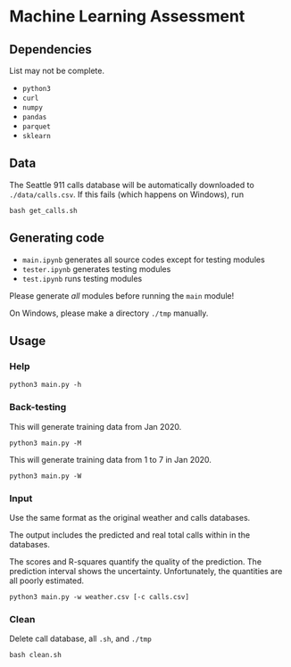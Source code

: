 # Machine Learning Assessment

## Dependencies

List may not be complete.

- `python3`
- `curl`
- `numpy`
- `pandas`
- `parquet`
- `sklearn`

## Data

The Seattle 911 calls database will be automatically downloaded to `./data/calls.csv`. If this fails (which happens on Windows), run
```
bash get_calls.sh
```

## Generating code

- `main.ipynb` generates all source codes except for testing modules
- `tester.ipynb` generates testing modules
- `test.ipynb` runs testing modules

Please generate _all_ modules before running the `main` module!

On Windows, please make a directory `./tmp` manually.

## Usage

### Help

```
python3 main.py -h
```

### Back-testing

This will generate training data from Jan 2020.
```
python3 main.py -M
```

This will generate training data from 1 to 7 in Jan 2020.
```
python3 main.py -W
```

### Input

Use the same format as the original weather and calls databases.

The output includes the predicted and real total calls within in the databases.

The scores and R-squares quantify the quality of the prediction. The prediction interval shows the uncertainty. Unfortunately, the quantities are all poorly estimated.

```
python3 main.py -w weather.csv [-c calls.csv]
```

### Clean

Delete call database, all `.sh`, and `./tmp`
```
bash clean.sh
```